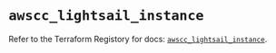 # `awscc_lightsail_instance`

Refer to the Terraform Registory for docs: [`awscc_lightsail_instance`](https://registry.terraform.io/providers/hashicorp/awscc/0.70.0/docs/resources/lightsail_instance).
